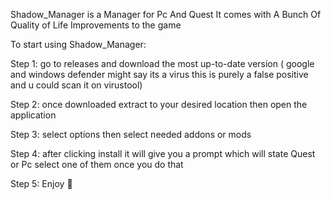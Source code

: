 Shadow_Manager is a Manager for Pc And Quest It comes with A Bunch Of Quality of Life Improvements to the game

To start using Shadow_Manager:

Step 1: go to releases and download the most up-to-date version ( google and windows defender might say its a virus this is purely a false positive and u could scan it on virustool)

Step 2: once downloaded extract to your desired location then open the application

Step 3: select options then select needed addons or mods

Step 4: after clicking install it will give you a prompt which will state Quest or Pc select one of them once you do that

Step 5: Enjoy 🙂
